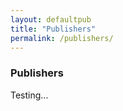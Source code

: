 ```yaml
---
layout: defaultpub
title: "Publishers"
permalink: /publishers/
---
```

<div class="page_title"><h3> Publishers</h3></div>
Testing...

